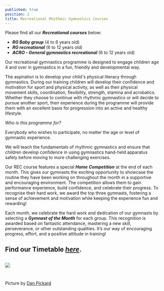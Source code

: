 ```yaml
---
published: true
position: 2
title: Recreational Rhythmic Gymnastics Courses
---
```

Please find all our ***Recreational courses*** below:

* ***RG Baby group*** (4 to 6 years old)
* ***RG recreational*** (6 to 12 years old)
* ***ACRO - General gymnastics recreational*** (6 to 12 years old)

Our recreational gymnastics programme is designed to engage children age 4 and over in gymnastics in a fun, friendly and developmental way.

The aspiration is to develop your child's physical literacy through gymnastics. During our training children will develop their confidence and motivation for sport and physical activity, as well as their physical movement skills, coordination, flexibility, strength, stamina and acrobatics. Whether they choose to continue with rhythmic gymnastics or will decide to pursue another sport, their experience during the programme will provide them with an excellent basis for progression into an active and healthy lifestyle.

*Who is this programme for?*

Everybody who wishes to participate, no matter the age or level of gymnastic experience. 

We will teach the fundamentals of rhythmic gymnastics and ensure that children develop confidence in using gymnastics hand-held apparatus safely before moving to more challenging exercises.

Our REC course features a special ***Home Competition*** at the end of each month. This gives our gymnasts the exciting opportunity to showcase the routine they have been working on throughout the month in a supportive and encouraging environment. The competition allows them to gain performance experience, build confidence, and celebrate their progress. To recognise their hard work, we award the top three gymnasts, fostering a sense of achievement and motivation while keeping the experience fun and rewarding!

Each month, we celebrate the hard work and dedication of our gymnasts by selecting a ***Gymnast of the Month*** for each group. This recognition is awarded based on fantastic attendance, mastering a new skill, perseverance, or other outstanding qualities. It’s our way of encouraging progress, effort, and a positive attitude in training!

## Find our Timetable ***[here](https://www.rhythmicexcellence.london/timetable)***.

![]()

![](/assets/dan_3098.jpg)

![]()

![]()

Picture by [](https://www.instagram.com/gbswimstars_gbdancestars/?hl=en)[Dan Pickard](http://danpickard.com/)